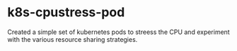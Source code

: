 # k8s-cpustress-pod
Created a simple set of kubernetes pods to streess the CPU and experiment with the various resource sharing strategies.
